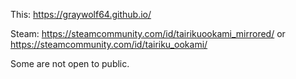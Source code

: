This: https://graywolf64.github.io/

Steam: https://steamcommunity.com/id/tairikuookami_mirrored/ or https://steamcommunity.com/id/tairiku_ookami/

Some are not open to public.
